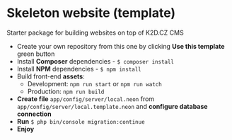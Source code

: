 # Skeleton website (template)

Starter package for building websites on top of K2D.CZ CMS

- Create your own repository from this one by clicking **Use this template** green button
- Install **Composer** dependencies - `$ composer install`
- Install **NPM** dependencies - `$ npm install`
- Build front-end **assets**:
	- Development: `npm run start` or `npm run watch`
	- Production: `npm run build`
- **Create file** `app/config/server/local.neon` from `app/config/server/local.template.neon` and **configure database connection**
- **Run** `$ php bin/console migration:continue`
- **Enjoy**
